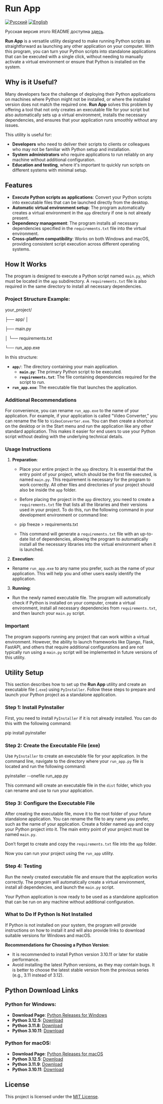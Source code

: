 # Run App

[![Русский](https://img.shields.io/badge/language-Русский-blue.svg)](README.md)
[![English](https://img.shields.io/badge/language-English-red.svg)](README_EN.md)

Русская версия этого README доступна [здесь](README.md).

**Run App** is a versatile utility designed to make running Python scripts as straightforward as launching any other application on your computer. With this program, you can turn your Python scripts into standalone applications that can be executed with a single click, without needing to manually activate a virtual environment or ensure that Python is installed on the system.

## Why is it Useful?

Many developers face the challenge of deploying their Python applications on machines where Python might not be installed, or where the installed version does not match the required one. **Run App** solves this problem by offering a tool that not only creates an executable file for your script but also automatically sets up a virtual environment, installs the necessary dependencies, and ensures that your application runs smoothly without any issues.

This utility is useful for:
- **Developers** who need to deliver their scripts to clients or colleagues who may not be familiar with Python setup and installation.
- **System administrators** who require applications to run reliably on any machine without additional configuration.
- **Education and testing**, where it's important to quickly run scripts on different systems with minimal setup.

## Features

- **Execute Python scripts as applications**: Convert your Python scripts into executable files that can be launched directly from the desktop.
- **Automatic virtual environment setup**: The program automatically creates a virtual environment in the `app` directory if one is not already present.
- **Dependency management**: The program installs all necessary dependencies specified in the `requirements.txt` file into the virtual environment.
- **Cross-platform compatibility**: Works on both Windows and macOS, providing consistent script execution across different operating systems.

## How It Works

The program is designed to execute a Python script named `main.py`, which must be located in the `app` subdirectory. A `requirements.txt` file is also required in the same directory to install all necessary dependencies.

### Project Structure Example:

your_project/ 

├── app/ │ 

├── main.py 

│ └── requirements.txt 

└── run_app.exe


In this structure:

- **`app/`**: The directory containing your main application.
  - **`main.py`**: The primary Python script to be executed.
  - **`requirements.txt`**: The file containing dependencies required for the script to run.
- **`run_app.exe`**: The executable file that launches the application.

### Additional Recommendations

For convenience, you can rename `run_app.exe` to the name of your application. For example, if your application is called "Video Converter," you can rename the file to `VideoConverter.exe`. You can then create a shortcut on the desktop or in the Start menu and run the application like any other standard application. This makes it easier for end users to use your Python script without dealing with the underlying technical details.

### Usage Instructions

1. **Preparation**:
   - Place your entire project in the `app` directory. It is essential that the entry point of your project, which should be the first file executed, is named `main.py`. This requirement is necessary for the program to work correctly. All other files and directories of your project should also be inside the `app` folder.

   - Before placing the project in the `app` directory, you need to create a `requirements.txt` file that lists all the libraries and their versions used in your project. To do this, run the following command in your development environment or command line:

   - pip freeze > requirements.txt

   - This command will generate a `requirements.txt` file with an up-to-date list of dependencies, allowing the program to automatically install all the necessary libraries into the virtual environment when it is launched.

2. **Execution**:
- Rename `run_app.exe` to any name you prefer, such as the name of your application. This will help you and other users easily identify the application.

3. **Running**:
- Run the newly named executable file. The program will automatically check if Python is installed on your computer, create a virtual environment, install all necessary dependencies from `requirements.txt`, and then launch your `main.py` script.

### Important

The program supports running any project that can work within a virtual environment. However, the ability to launch frameworks like Django, Flask, FastAPI, and others that require additional configurations and are not typically run using a `main.py` script will be implemented in future versions of this utility.

## Utility Setup

This section describes how to set up the **Run App** utility and create an executable file (`.exe`) using `PyInstaller`. Follow these steps to prepare and launch your Python project as a standalone application.

### Step 1: Install PyInstaller

First, you need to install `PyInstaller` if it is not already installed. You can do this with the following command:

pip install pyinstaller


### Step 2: Create the Executable File (exe)

Use `PyInstaller` to create an executable file for your application. In the command line, navigate to the directory where your `run_app.py` file is located and run the following command:

pyinstaller --onefile run_app.py


This command will create an executable file in the `dist` folder, which you can rename and use to run your application.

### Step 3: Configure the Executable File

After creating the executable file, move it to the root folder of your future standalone application. You can rename the file to any name you prefer, such as the name of your application. Create a folder named `app` and copy your Python project into it. The main entry point of your project must be named `main.py`.

Don’t forget to create and copy the `requirements.txt` file into the `app` folder.

Now you can run your project using the `run_app` utility.

### Step 4: Testing

Run the newly created executable file and ensure that the application works correctly. The program will automatically create a virtual environment, install all dependencies, and launch the `main.py` script.

Your Python application is now ready to be used as a standalone application that can be run on any machine without additional configuration.

### What to Do If Python Is Not Installed

If Python is not installed on your system, the program will provide instructions on how to install it and will also provide links to download suitable versions for Windows and macOS.

**Recommendations for Choosing a Python Version**:
- It is recommended to install Python version 3.10.11 or later for stable performance.
- Avoid installing the latest Python versions, as they may contain bugs. It is better to choose the latest stable version from the previous series (e.g., 3.11 instead of 3.12).

## Python Download Links

### Python for Windows:
- **Download Page**: [Python Releases for Windows](https://www.python.org/downloads/windows/)
- **Python 3.12.5**: [Download](https://www.python.org/ftp/python/3.12.5/python-3.12.5-amd64.exe)
- **Python 3.11.8**: [Download](https://www.python.org/ftp/python/3.11.8/python-3.11.8-amd64.exe)
- **Python 3.10.11**: [Download](https://www.python.org/ftp/python/3.10.11/python-3.10.11-amd64.exe)

### Python for macOS:
- **Download Page**: [Python Releases for macOS](https://www.python.org/downloads/macos/)
- **Python 3.12.5**: [Download](https://www.python.org/ftp/python/3.12.5/python-3.12.5-macos11.pkg)
- **Python 3.11.9**: [Download](https://www.python.org/ftp/python/3.11.9/python-3.11.9-macos11.pkg)
- **Python 3.10.11**: [Download](https://www.python.org/ftp/python/3.10.11/python-3.10.11-macos11.pkg)

## License

This project is licensed under the [MIT License](LICENSE).
 



